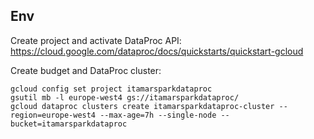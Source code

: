 ## Env

Create project and activate DataProc API: https://cloud.google.com/dataproc/docs/quickstarts/quickstart-gcloud

Create budget and DataProc cluster:

```
gcloud config set project itamarsparkdataproc
gsutil mb -l europe-west4 gs://itamarsparkdataproc/
gcloud dataproc clusters create itamarsparkdataproc-cluster --region=europe-west4 --max-age=7h --single-node --bucket=itamarsparkdataproc

```


